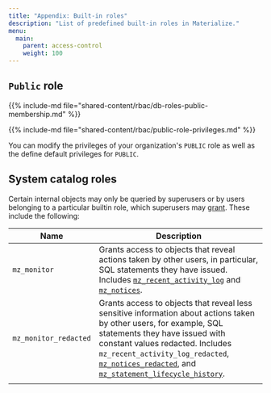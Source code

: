 ```yaml
---
title: "Appendix: Built-in roles"
description: "List of predefined built-in roles in Materialize."
menu:
  main:
    parent: access-control
    weight: 100
---
```


## `Public` role

{{% include-md file="shared-content/rbac/db-roles-public-membership.md" %}}

{{% include-md file="shared-content/rbac/public-role-privileges.md" %}}

You can modify the privileges of your organization's `PUBLIC` role as well as
the define default privileges for `PUBLIC`.

## System catalog roles

Certain internal objects may only be queried by superusers or by users
belonging to a particular builtin role, which superusers may
[grant](/sql/grant-role). These include the following:

| Name                  | Description                                                                                                                                                                                                                                                                                                                                                                                                   |
|-----------------------|---------------------------------------------------------------------------------------------------------------------------------------------------------------------------------------------------------------------------------------------------------------------------------------------------------------------------------------------------------------------------------------------------------------|
| `mz_monitor`          | Grants access to objects that reveal actions taken by other users, in particular, SQL statements they have issued. Includes [`mz_recent_activity_log`](/sql/system-catalog/mz_internal#mz_recent_activity_log) and [`mz_notices`](/sql/system-catalog/mz_internal#mz_notices).                                                                                                                                    |
| `mz_monitor_redacted` | Grants access to objects that reveal less sensitive information about actions taken by other users, for example, SQL statements they have issued with constant values redacted. Includes `mz_recent_activity_log_redacted`, [`mz_notices_redacted`](/sql/system-catalog/mz_internal#mz_notices_redacted), and [`mz_statement_lifecycle_history`](/sql/system-catalog/mz_internal#mz_statement_lifecycle_history). |
|                       |
